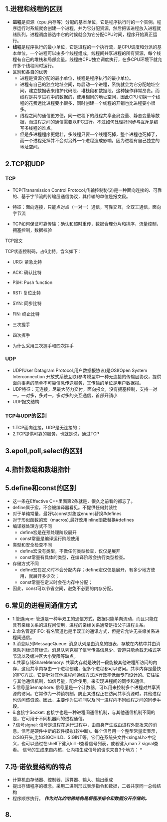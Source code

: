 
## 1.进程和线程的区别
* **进程**是资源（cpu,内存等）分配的基本单位，它是程序执行时的一个实例。程序运行时系统就会创建一个进程，并为它分配资源，然后把该进程放入进程就绪队列，进程调度器选中它的时候就会为它分配CPU时间，程序开始真正运行。
* **线程**是程序执行的最小单位，它是进程的一个执行流，是CPU调度和分派的基本单位，一个进程可以由多个线程组成，线程间共享进程的所有资源，每个线程有自己的堆栈和局部变量。线程由CPU独立调度执行，在多CPU环境下就允许多个线程同时运行。
* 区别和各自的优势
    * 进程是资源分配的最小单位，线程是程序执行的最小单位。
    * 进程有自己的独立地址空间，每启动一个进程，系统就会为它分配地址空间，建立数据表来维护代码段、堆栈段和数据段，这种操作非常昂贵。而线程是共享进程中的数据的，使用相同的地址空间，因此CPU切换一个线程的花费远比进程要小很多，同时创建一个线程的开销也比进程要小很多。
    * 线程之间的通信更方便，同一进程下的线程共享全局变量、静态变量等数据，而进程之间的通信需要以IPC进行。不过如何处理好同步与互斥是编写多线程的难点。
    * 但是多进程程序更健壮，多线程只要一个线程死掉，整个进程也死掉了，而一个进程死掉并不会对另外一个进程造成影响，因为进程有自己独立的地址空间。

## 2.TCP和UDP
### TCP
* TCP(Transmission Control Protocol,传输控制协议)是一种面向连接的、可靠的、基于字节流的传输层通信协议，其传输的单位是报文段。

* 特征：面向连接，只能点对点（一对一）通信，可靠交互，全双工通信，面向字节流
* TCP如何保证可靠传输：确认和超时重传，数据合理分片和排序，流量控制，拥塞控制，数据校验

TCP报文

TCP状态控制码，占6比特，含义如下：
* URG: 紧急比特
* ACK: 确认比特
* PSH: Push function
* RST: 复位比特
* SYN: 同步比特
* FIN: 终止比特

* 三次握手
* 四次挥手
* 为什么采用三次握手和四次挥手

### UDP
* UDP(User Datagram Protocol,用户数据报协议)是OSI(Open System Interconnection 开放式系统互联)参考模型中一种无连接的传输层协议，提供面向事务的简单不可靠信息传送服务，其传输的单位是用户数据报。
* UDP特征：无连接，尽最大努力交付，面向报文，没有拥塞控制，支持一对一，一对多，多对一，多对多的交互通信，首部开销小
* UDP报文结构
### TCP与UDP的区别
* 1.TCP面向连接，UDP是无连接的；
* 2.TCP提供可靠的服务，也就是说，通过TCP

## 3.epoll,poll,select的区别

## 4.指针数组和数组指针

## 5.define和const的区别
* 这一条在Effective C++里面第2条就是，很久之前看的都忘了。
* define属于宏，不会被编译器看见。不提供任何封装性
* 对于单纯常量，最好以const对象或enums替换#defines
* 对于形似函数的宏（macros),最好改用inline函数替换#defines
* 编译器处理方式不同
    * define宏是在预处理阶段展开
    * const常量是编译运行阶段使用
* 类型和安全检查不同
    * define宏没有类型，不做任何类型检查，仅仅是展开
    * const常量有具体的类型，在编译阶段会执行类型检查。
* 存储方式不同
    * define宏在定义时不会分配内存；define宏仅仅是展开，有多少地方使用，就展开多少次；
    * const常量在定义时会在内存中分配；
* 因此，const可以节省空间，避免不必要的内存分配。
## 6.常见的进程间通信方式
* 1.管道pipe: 管道是一种半双工的通信方式，数据只能单向流动，而且只能在具有亲缘关系的进程间使用，进程的亲缘关系通常是指父子进程关系。
* 2.命名管道FIFO: 有名管道也是半双工的通讯方式，但是它允许无亲缘关系进程间通信。
* 3.消息队列MessageQueue: 消息队列是由消息的链表，存放在内核中并由消息队列标识符标识。消息队列克服了信号传递信息少、管道只能承载无格式字节流以及缓冲区大小受限等缺点。
* 4.共享存储ShareMemory: 共享内存就是映射一段能被其他进程所访问的内存，这段共享内存由一个进程创建，但多个进程都可以访问。共享内存是最快的IPC方式，它是针对其他进程间通信方式运行效率低而专门设计的。它往往与其他通信机制，如信号量，配合使用，来实现进程间的同步和通信。
* 5.信号量Semaphore: 信号量是一个计数器，可以用来控制多个进程对共享资源的访问。它常作为一种锁机制，防止某进程正在访问共享资源时，其他进程也访问该资源。因此，主要作为进程间以及同一进程内不同线程之间的同步手段。
* 6.套接字Socket: 套接字也是一种进程间通信机制，与其他通信机制不同的是，它可用于不同机器间的进程通信。
* 7.信号signal: 信号是进程在运行过程中，由自身产生或由进程外部发来的消息。信号是硬件中断的软件模拟(软中断)。每个信号用一个整型常量宏表示，以SIG开头,比如SIGCHILD、SIGINT等。它们在系统头文件<singal.h>中定义，也可以通过在shell下键入kill -l查看信号列表，或者键入man 7 signal查看。
    信号的生成来自内核，让内核生成信号的请求来自3个地方：
    * 











## 7.冯·诺依曼结构的特点
* 计算机由存储器、控制器、运算器、输入、输出组成
* 提出存储程序的概念。采用二进制形式表示指令和数据，二者共享同一总线结构
* 程序顺序执行。
***作为对比的哈佛结构是将程序指令和数据分开存储的。***
## 8.
